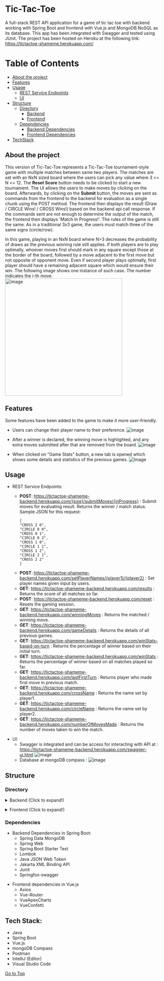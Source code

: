 <a name="go-to-top"></a>
# Tic-Tac-Toe

A full-stack REST API application for a game of tic tac toe with backend working with Spring Boot and frontend with Vue.js and MongoDB NoSQL as its database. This app has been integrated with Swagger and tested using JUnit. The project has been hosted on Heroku at the following link: https://tictactoe-shameme.herokuapp.com/


Table of Contents
=================

* [About the project](#about-the-project)
* [Features](#features)
* [Usage](#usage)
  * [REST Service Endpoints](#rest-service-endpoints)
  * [UI](#ui)
* [Structure](#structure)
  * [Directory](#directory)
    * [Backend](#backend)
    * [Frontend](#frontend)
  * [Dependencies](#dependencies)
    * [Backend Dependencies](#backend-dependencies)
    * [Frontend Dependencies](#frontend-dependencies)
* [TechStack](#techstack)

<a name="about-the-project"></a>
## About the project

This version of Tic-Tac-Toe represents a Tic-Tac-Toe tournament-style game with multiple matches
between same two players. The matches are set with an NxN sized
board where the users can pick any value where 3 <= N <= 12. The **Reset Score** button needs to be clicked
to start a new tournament.
The UI allows the users to make moves by clicking on the board.
Afterwards, by clicking on the **Submit** button, the moves are sent as commands
from the frontend to the backend for evaluation as a single chunk
using the POST method. The frontend then displays the result
(Draw / CIRCLE Wins! / CROSS Wins!) based on
the backend api call response. If the commands sent are not
enough to determine the
output of the match, the frontend then displays
'Match In Progress!'. The rules of the game is still the same.
As in a traditional 3x3 game, the users must match
three of the same signs (circle/row).

In this game, playing in an NxN board where N>3 decreases
the probability of draws as the previous winning rule still
applies. If both players are to play optimally, whoever moves
first should mark in any square except those at the border
of the board, followed by a move adjacent to the first move
but not opposite of opponent move.
Even if second player plays optimally, first player should
have a remaining adjacent square which would ensure their win.
The following image shows one instance of such case. The number indicates the i-th move.
<img width="382" alt="image" src="https://user-images.githubusercontent.com/61234823/159158262-a5749a39-8413-4c97-b6a9-d0720533fcfa.png">

<a name="features"></a>
## Features

Some features have been added to the game to make it more user-friendly.

* Users can change their player name to their preference.
  ![image](https://user-images.githubusercontent.com/61234823/159158444-16112dae-b1b8-4d5e-9c07-24f72e222c7b.png)

* After a winner is declared, the winning move is highlighted,
  and any extra moves submitted after that are removed from the
  board.
  ![image](https://user-images.githubusercontent.com/61234823/159158379-bebb6e67-077a-45fc-917d-da2b273662cb.png)

* When clicked on "Game Stats" button, a new tab is opened which
  shows some details and statistics of the previous games.
  ![image](https://user-images.githubusercontent.com/61234823/159158494-414a59f7-1ca7-48fd-b702-125cc21f2ac6.png)


<a name="usage"></a>
## Usage

<a name="rest-service-endpoints"></a>
- REST Service Endpoints:

  + **POST**: <https://tictactoe-shameme-backend.herokuapp.com/{size}/submitMoves/{inProgress}> :
    Submit moves for evaluating result. Returns the winner / match status.
    Sample JSON for this request:
    ```
    [
    "CROSS 2 0",
    "CIRCLE 0 0",
    "CROSS 0 1",
    "CIRCLE 0 2",
    "CROSS 1 0",
    "CIRCLE 1 1",
    "CROSS 1 2",
    "CIRCLE 2 1",
    "CROSS 2 2"
    ]
    ```
  + **POST**: <https://tictactoe-shameme-backend.herokuapp.com/setPlayerNames/{player1}/{player2}> :
    Set player names given input by users.
  + **GET**: <https://tictactoe-shameme-backend.herokuapp.com/results> :
    Returns the score of all matches so far.
  + **POST**: <https://tictactoe-shameme-backend.herokuapp.com/reset> :
    Resets the gaming session.
  + **GET**: <https://tictactoe-shameme-backend.herokuapp.com/winningMoves> :
    Returns the matched / winning move.
  + **GET**: <https://tictactoe-shameme-backend.herokuapp.com/gameDetails> :
    Returns the details of all previous games.
  + **GET**: <https://tictactoe-shameme-backend.herokuapp.com/winStats-based-on-turn> :
    Returns the percentage of winner based on their initial turn.
  + **GET**: <https://tictactoe-shameme-backend.herokuapp.com/winStats> :
    Returns the percentage of winner based on all matches played so far.
  + **GET**: <https://tictactoe-shameme-backend.herokuapp.com/lastFirstTurn> :
    Returns player who made first move in previous match.
  + **GET**: <https://tictactoe-shameme-backend.herokuapp.com/crossName> :
    Returns the name set by player1.
  + **GET**: <https://tictactoe-shameme-backend.herokuapp.com/circleName> :
    Returns the name set by player2.
  + **GET**: <https://tictactoe-shameme-backend.herokuapp.com/numberOfMovesMade> :
    Returns the number of moves taken to win the match.

<a name="ui"></a>
- UI:
  - Swagger is integrated and can be access for interacting with API at
    : <https://tictactoe-shameme-backend.herokuapp.com/swagger-ui.html>
    ![image](https://user-images.githubusercontent.com/61234823/159158520-ff532baa-fcaf-418c-945a-4fbc88be3455.png)
  - Database at mongoDB compass :
    ![image](https://user-images.githubusercontent.com/61234823/159158580-722b7746-a970-4208-b560-b06eabbe6e83.png)

<a name="structure"></a>
## Structure

<a name="directory"></a>
### Directory

<a name="backend"></a>
<details>
<summary>Backend (Click to expand!)</summary>

```
.
├── src/
│   ├── main/
│   │   ├── java/com/example/TicTacToe/
│   │   │   ├── Config/
│   │   │   │   ├── MongoDBConfig.java
│   │   │   │   └── SwaggerConfig.java
│   │   │   ├── Controller/
│   │   │   │   └── GameController.java
│   │   │   ├── Model/
│   │   │   │   ├── Board.java
│   │   │   │   └── Player.java
│   │   │   ├── Repository/
│   │   │   │   └── GameRepository.java
│   │   │   ├── Service/
│   │   │   │   ├── GameService.java
│   │   │   │   └── GameServiceImpl.java
│   │   │   └── TicTacToeApplication.java
│   │   └── resources/
│   │       └── application.properties
│   └── test/java/com/example/TicTacToe/
│       ├── GameServiceImplTest.java
│       └── TicTacToeApplicationTests.java
└── pom.xml
```
</details>

<a name="frontend"></a>
<details>
<summary>Frontend (Click to expand!)</summary>

```
.
├── Procfile
├── src/
│   ├── App.vue
│   ├── assets/
│   │   ├── style.css
│   │   ├── bnw2.png
│   │   └── logo.png
│   ├── components/
│   │   ├── game.vue
│   │   └── gameDetails.vue
│   ├── main.js
│   └── router/
│       └── index.js
├── server.js
└── package.json
```
</details>

<a name="dependencies"></a>
### Dependencies

<a name="backend-dependencies"></a>
+ Backend Dependencies in Spring Boot:
  - Spring Data MongoDB
  - Spring Web
  - Spring Boot Starter Test
  - Lombok
  - Java JSON Web Token
  - Jakarta XML Binding API
  - Junit
  - Springfox-swagger

<a name="frontend-dependencies"></a>
+ Frontend dependencies in Vue.js
  - Axios
  - Vue-Router
  - VueApexCharts
  - VueConfetti

<a name="techstack"></a>
## Tech Stack:
- Java
- Spring Boot
- Vue.js
- mongoDB Compass
- Postman
- IntelliJ (Editor)
- Visual Studio Code

[Go to Top](#go-to-top)
